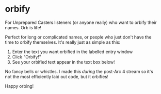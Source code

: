 # orbify
For Unprepared Casters listeners (or anyone really) who want to orbify their names. Orb is life!

Perfect for long or complicated names, or people who just don't have the time to orbify themselves. It's really just as simple as this:
  1. Enter the text you want orbified in the labelled entry window
  2. Click "Orbify!"
  3. See your orbified text appear in the text box below!
  
No fancy bells or whistles. I made this *during* the post-Arc 4 stream so it's not the most efficiently laid out code, but it orbifies!

Happy orbing!
